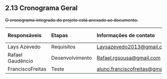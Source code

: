 ## 2.13 Cronograma Geral

~~O cronograma integrado do projeto está anexado ao documento.~~

| **Responsáveis** | **Etapas** | **Informações de contato** | **Datas de entregas** |
| :--- | :--- | :--- | :--- |
| Lays Azevedo | Requisitos | Laysazevedo2013@gmail.com | 03/04/2017 |
| Rafael Gaudêncio | Desenvolvimento | Rafael.rgsousa@gmail.com | 01/05/2017 |
| FranciscoFreitas | Teste | aluno.franciscofreitas@gmail.com | 15/05/2017 |



